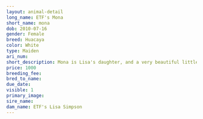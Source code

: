 ```yaml
---
layout: animal-detail
long_name: ETF's Mona
short_name: mona
dob: 2010-07-16
gender: Female
breed: Huacaya
color: White
type: Maiden
ari_num: 
short_description: Mona is Lisa's daughter, and a very beautiful little girl. She has lovely fiber, and has nice confirmation. 
price: 1000
breeding_fee: 
bred_to_name: 
due_date: 
visible: 1
primary_image: 
sire_name: 
dam_name: ETF's Lisa Simpson 
---
```

